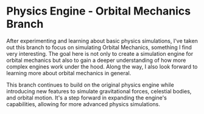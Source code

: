 # Physics Engine - Orbital Mechanics Branch

After experimenting and learning about basic physics simulations, I've taken out this branch to focus on simulating Orbital Mechanics, something I find very interesting. The goal here is not only to create a simulation engine for orbital mechanics but also to gain a deeper understanding of how more complex engines work under the hood. Along the way, I also look forward to learning more about orbital mechanics in general. 

This branch continues to build on the original physics engine while introducing new features to simulate gravitational forces, celestial bodies, and orbital motion. It's a step forward in expanding the engine's capabilities, allowing for more advanced physics simulations. 

